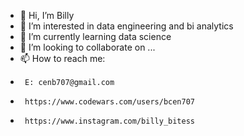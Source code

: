 - 👋 Hi, I’m Billy
- 👀 I’m interested in data engineering and bi analytics
- 🌱 I’m currently learning data science
- 💞️ I’m looking to collaborate on ...
- 📫 How to reach me: 
-      E: cenb707@gmail.com
-      https://www.codewars.com/users/bcen707
-      https://www.instagram.com/billy_bitess

<!---
bcen707/bcen707 is a ✨ special ✨ repository because its `README.md` (this file) appears on your GitHub profile.
You can click the Preview link to take a look at your changes.
--->
